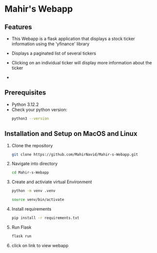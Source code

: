 # Mahir's Webapp

## Features
- This Webapp is a flask application that displays a stock ticker information using the 'yfinance' library
- Displays a paginated list of several tickers
- Clicking on an individual ticker will display more information about the ticker

- 
## Prerequisites
- Python 3.12.2
- Check your python version:
  ```bash
  python3 --version
  ```
## Installation and Setup on MacOS and Linux
1. Clone the repository
   ```bash
   git clone https://github.com/MahirNavid/Mahir-s-Webapp.git
   ```
2. Navigate into directory
   ```bash
   cd Mahir-s-Webapp
   ```
3. Create and activiate virtual Environment
   ```bash
   python -m venv .venv
   ```
   ```bash
   source venv/bin/activate
   ```
4. Install requirements
   ```bash
   pip install -r requirements.txt
   ```
6. Run Flask
   ```bash
   flask run
   ```
7. click on link to view webapp
   
